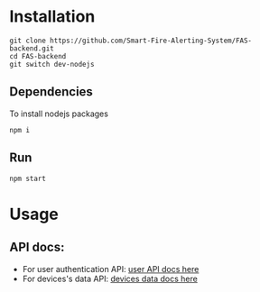 

# Installation
```shell
git clone https://github.com/Smart-Fire-Alerting-System/FAS-backend.git
cd FAS-backend
git switch dev-nodejs
```

## Dependencies
To install nodejs packages

```shell
npm i
```
## Run
```
npm start
```

# Usage
## API docs: 
- For user authentication API: [user API docs here](./docs/userAPIdocs.md)
- For devices's data API: [devices data docs here](./docs/deviceAPIdocs.md)